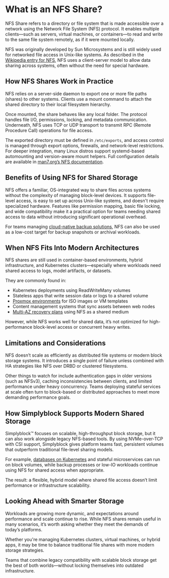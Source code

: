# What is an NFS Share?

NFS Share refers to a directory or file system that is made accessible over a network using the Network File System (NFS) protocol. It enables multiple clients—such as servers, virtual machines, or containers—to read and write to the same file system remotely, as if it were mounted locally.

NFS was originally developed by Sun Microsystems and is still widely used for networked file access in Unix-like systems. As described in the [Wikipedia entry for NFS](https://en.wikipedia.org/wiki/Network_File_System), NFS uses a client-server model to allow data sharing across systems, often without the need for special hardware.

## How NFS Shares Work in Practice

NFS relies on a server-side daemon to export one or more file paths (shares) to other systems. Clients use a mount command to attach the shared directory to their local filesystem hierarchy.

Once mounted, the share behaves like any local folder. The protocol handles file I/O, permissions, locking, and metadata communication. Underneath, NFS uses TCP or UDP transport to transmit RPC (Remote Procedure Call) operations for file access.

The exported directory must be defined in `/etc/exports`, and access control is managed through export options, firewalls, and network-level restrictions. For deeper integration, many Linux distros support systemd-based automounting and version-aware mount helpers. Full configuration details are available in [man7.org’s NFS documentation](https://man7.org/linux/man-pages/man5/exports.5.html).

## Benefits of Using NFS for Shared Storage

NFS offers a familiar, OS-integrated way to share files across systems without the complexity of managing block-level devices. It supports file-level access, is easy to set up across Unix-like systems, and doesn't require specialized hardware. Features like permission mapping, basic file locking, and wide compatibility make it a practical option for teams needing shared access to data without introducing significant operational overhead.

For teams managing [cloud-native backup solutions](https://www.simplyblock.io/use-cases/kubernetes-backup/), NFS can also be used as a low-cost target for backup snapshots or archival workloads.

## When NFS Fits Into Modern Architectures

NFS shares are still used in container-based environments, hybrid infrastructure, and Kubernetes clusters—especially where workloads need shared access to logs, model artifacts, or datasets.

They are commonly found in:

- Kubernetes deployments using ReadWriteMany volumes  
- Stateless apps that write session data or logs to a shared volume  
- [Proxmox environments](https://www.simplyblock.io/use-cases/proxmox-storage/) for ISO images or VM templates  
- Content management systems that sync assets between web nodes  
- [Multi-AZ recovery plans](https://www.simplyblock.io/use-cases/multi-availability-zone-disaster-recovery/) using NFS as a shared medium

However, while NFS works well for shared data, it’s not optimized for high-performance block-level access or concurrent heavy writes.

## Limitations and Considerations

NFS doesn’t scale as efficiently as distributed file systems or modern block storage systems. It introduces a single point of failure unless combined with HA strategies like NFS over DRBD or clustered filesystems.

Other things to watch for include authentication gaps in older versions (such as NFSv3), caching inconsistencies between clients, and limited performance under heavy concurrency. Teams deploying stateful services at scale often turn to block-based or distributed approaches to meet more demanding performance goals.

## How Simplyblock Supports Modern Shared Storage

Simplyblock™ focuses on scalable, high-throughput block storage, but it can also work alongside legacy NFS-based tools. By using NVMe-over-TCP with CSI support, Simplyblock gives platform teams fast, persistent volumes that outperform traditional file-level sharing models.

For example, [databases on Kubernetes](https://www.simplyblock.io/use-cases/database-on-kubernetes/) and stateful microservices can run on block volumes, while backup processes or low-IO workloads continue using NFS for shared access when appropriate.

The result: a flexible, hybrid model where shared file access doesn’t limit performance or infrastructure scalability.

## Looking Ahead with Smarter Storage

Workloads are growing more dynamic, and expectations around performance and scale continue to rise. While NFS shares remain useful in many scenarios, it’s worth asking whether they meet the demands of today’s platforms.

Whether you're managing Kubernetes clusters, virtual machines, or hybrid apps, it may be time to balance traditional file shares with more modern storage strategies.

Teams that combine legacy compatibility with scalable block storage get the best of both worlds—without locking themselves into outdated infrastructure.
